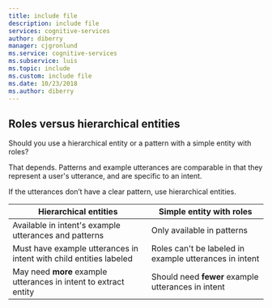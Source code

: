 ```yaml
---
title: include file
description: include file 
services: cognitive-services
author: diberry
manager: cjgronlund
ms.service: cognitive-services
ms.subservice: luis
ms.topic: include
ms.custom: include file
ms.date: 10/23/2018
ms.author: diberry
--- 
```


## Roles versus hierarchical entities

Should you use a hierarchical entity or a pattern with a simple entity with roles? 

That depends. Patterns and example utterances are comparable in that they represent a user's utterance, and are specific to an intent.  

If the utterances don’t have a clear pattern, use hierarchical entities. 

|Hierarchical entities|Simple entity with roles|
|--|--|
|Available in intent's example utterances and patterns|Only available in patterns|
|Must have example utterances in intent with child entities labeled|Roles can't be labeled in example utterances in intent|
|May need **more** example utterances in intent to extract entity|Should need **fewer** example utterances in intent|
